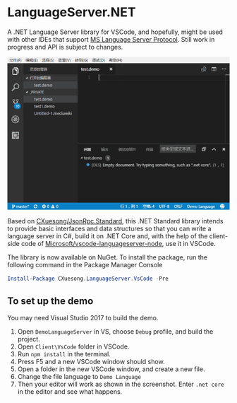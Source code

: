 # LanguageServer.NET

A .NET Language Server library for VSCode, and hopefully, might be used with other IDEs that support [MS Language Server Protocol](https://github.com/Microsoft/language-server-protocol/blob/master/protocol.md). Still work in progress and API is subject to changes.

![Screenshot of DemoLanguageServer](README.resource/Screenshot.gif)

Based on [CXuesong/JsonRpc.Standard](https://github.com/CXuesong/JsonRpc.Standard), this .NET Standard library intends to provide basic interfaces and data structures so that you can write a language server in C#, build it on .NET Core and, with the help of the client-side code of [Microsoft/vscode-languageserver-node](https://github.com/Microsoft/vscode-languageserver-node), use it in VSCode.

The library is now available on NuGet. To install the package, run the following command in the Package Manager Console

```powershell
Install-Package CXuesong.LanguageServer.VsCode -Pre
```

## To set up the demo

You may need Visual Studio 2017 to build the demo.

1.  Open `DemoLanguageServer` in VS, choose `Debug` profile, and build the project.
2.  Open `Client\VsCode` folder in VSCode.
3.  Run `npm install` in the terminal.
4.  Press F5 and a new VSCode window should show.
5.  Open a folder in the new VSCode window, and create a new file.
6.  Change the file language to `Demo Language`
7.  Then your editor will work as shown in the screenshot. Enter `.net core` in the editor and see what happens.